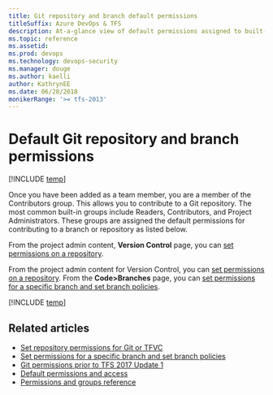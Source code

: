 ```yaml
---
title: Git repository and branch default permissions
titleSuffix: Azure DevOps & TFS
description: At-a-glance view of default permissions assigned to built-in security groups made for Git repositories and branches 
ms.topic: reference
ms.assetid:  
ms.prod: devops
ms.technology: devops-security
ms.manager: douge
ms.author: kaelli
author: KathrynEE
ms.date: 06/28/2018
monikerRange: '>= tfs-2013'
---
```

# Default Git repository and branch permissions

[!INCLUDE [temp](../../_shared/version-vsts-tfs-all-versions.md)]

Once you have been added as a team member, you are a member of the Contributors group. This allows you to contribute to a Git repository. The most common built-in groups include Readers, Contributors, and Project Administrators. These groups are assigned the default permissions for contributing to a branch or repository as listed below.

From the project admin content, **Version Control** page, you can [set permissions on a repository](set-git-tfvc-repository-permissions.md). 

From the project admin content for Version Control, you can [set permissions on a repository](set-git-tfvc-repository-permissions.md). From the **Code>Branches** page, you can [set permissions for a specific branch and set branch policies](../../repos/git/branch-permissions.md). 

[!INCLUDE [temp](_shared/code-git.md)]

## Related articles

- [Set repository permissions for Git or TFVC](set-git-tfvc-repository-permissions.md)
- [Set permissions for a specific branch and set branch policies](../../repos/git/branch-permissions.md)
- [Git permissions prior to TFS 2017 Update 1](git-permissions-before-2017.md) 
- [Default permissions and access](permissions-access.md) 
- [Permissions and groups reference](permissions.md) 
